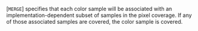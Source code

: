 [`MERGE`] specifies that each color
sample will be associated with an implementation-dependent subset of
samples in the pixel coverage.
If any of those associated samples are covered, the color sample is
covered.
